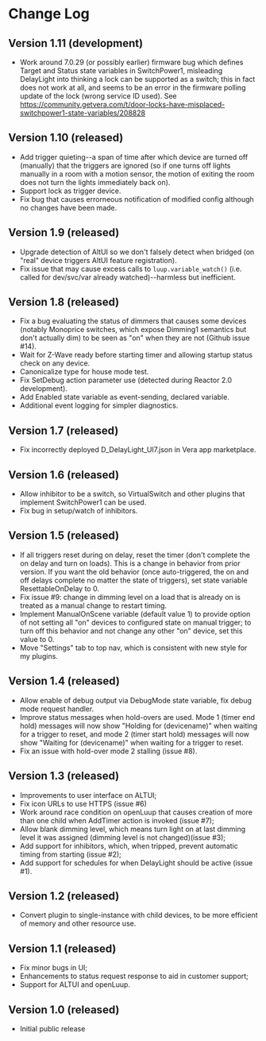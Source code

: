 # Change Log #

## Version 1.11 (development)

* Work around 7.0.29 (or possibly earlier) firmware bug which defines Target and Status state variables in SwitchPower1, misleading DelayLight into thinking a lock can be supported as a switch; this in fact does not work at all, and seems to be an error in the firmware polling update of the lock (wrong service ID used). See https://community.getvera.com/t/door-locks-have-misplaced-switchpower1-state-variables/208828

## Version 1.10 (released)

* Add trigger quieting--a span of time after which device are turned off (manually) that the triggers are ignored (so if one turns off lights manually in a room with a motion sensor, the motion of exiting the room does not turn the lights immediately back on).
* Support lock as trigger device.
* Fix bug that causes errorneous notification of modified config although no changes have been made.

## Version 1.9 (released) 

* Upgrade detection of AltUI so we don't falsely detect when bridged (on "real" device triggers AltUI feature registration).
* Fix issue that may cause excess calls to `luup.variable_watch()` (i.e. called for dev/svc/var already watched)--harmless but inefficient.

## Version 1.8 (released) ##

* Fix a bug evaluating the status of dimmers that causes some devices (notably Monoprice switches, which expose Dimming1 semantics but don't actually dim) to be seen as "on" when they are not (Github issue #14).
* Wait for Z-Wave ready before starting timer and allowing startup status check on any device.
* Canonicalize type for house mode test.
* Fix SetDebug action parameter use (detected during Reactor 2.0 development).
* Add Enabled state variable as event-sending, declared variable.
* Additional event logging for simpler diagnostics.

## Version 1.7 (released) ##

* Fix incorrectly deployed D_DelayLight_UI7.json in Vera app marketplace.

## Version 1.6 (released) ##

* Allow inhibitor to be a switch, so VirtualSwitch and other plugins that implement SwitchPower1 can be used.
* Fix bug in setup/watch of inhibitors.

## Version 1.5 (released) ##

* If all triggers reset during on delay, reset the timer (don't complete the on delay and turn on loads). This is a change in behavior from prior version. If you want the old behavior (once auto-triggered, the on and off delays complete no matter the state of triggers), set state variable ResettableOnDelay to 0.
* Fix issue #9: change in dimming level on a load that is already on is treated as a manual change to restart timing.
* Implement ManualOnScene variable (default value 1) to provide option of not setting all "on" devices to configured state on manual trigger; to turn off this behavior and not change any other "on" device, set this value to 0.
* Move "Settings" tab to top nav, which is consistent with new style for my plugins.

## Version 1.4 (released) ##

* Allow enable of debug output via DebugMode state variable, fix debug mode request handler.
* Improve status messages when hold-overs are used. Mode 1 (timer end hold) messages will now show "Holding for (devicename)" when waiting for a trigger to reset, and mode 2 (timer start hold) messages will now show "Waiting for (devicename)" when waiting for a trigger to reset.
* Fix an issue with hold-over mode 2 stalling (issue #8).

## Version 1.3 (released) ##

* Improvements to user interface on ALTUI;
* Fix icon URLs to use HTTPS (issue #6)
* Work around race condition on openLuup that causes creation of more than one child when AddTimer action is invoked (issue #7);
* Allow blank dimming level, which means turn light on at last dimming level it was assigned (dimming level is not changed)(issue #3);
* Add support for inhibitors, which, when tripped, prevent automatic timing from starting (issue #2);
* Add support for schedules for when DelayLight should be active (issue #1).

## Version 1.2 (released) ##

* Convert plugin to single-instance with child devices, to be more efficient of memory and other resource use.

## Version 1.1 (released) ##

* Fix minor bugs in UI;
* Enhancements to status request response to aid in customer support;
* Support for ALTUI and openLuup.

## Version 1.0 (released) ##

* Initial public release
